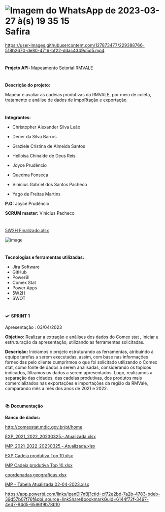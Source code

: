# ![Imagem do WhatsApp de 2023-03-27 à(s) 19 35 15](https://user-images.githubusercontent.com/127873477/228641861-fd006d87-6ce2-4233-9aeb-2d166c0d4823.jpg)  Safira




https://user-images.githubusercontent.com/127873477/229388766-518b2670-de80-4716-bf22-ddac4349c5d5.mp4




#

    
 **Projeto API:**   Mapeamento Setorial RMVALE



#

**Descrição do projeto:**

Mapear e avaliar as cadeias produtivas da RMVALE, por meio de coleta, tratamento e análise de dados de impoRtação e exportação.



#

**Integrantes:**

* Christopher Alexander Silva Leão

* Dener da Silva Barros

* Graziele Cristina de Almeida Santos

* Helloísa Chinaide de Deus Reis

* Joyce Prudêncio

* Quedma Fonseca

* Vinícius Gabriel dos Santos Pacheco

* Yago de Freitas Martins

**P.O:** Joyce Prudêncio


**SCRUM master:** Vinícius Pacheco 
#

[5W2H Finalizado.xlsx](https://github.com/JPrudencio/Safira/files/11130206/5W2H.Finalizado.xlsx)

![image](https://user-images.githubusercontent.com/127873477/229389172-0056a40b-d05d-44a8-82f3-8b70eb3ad45d.png)


#

**Tecnologias e ferramentas utilizadas:**

* Jira Software
* GitHub
* PowerBI
* Comex Stat
* Power Apps
* 5W2H
* SWOT

# 

🛩 **SPRINT 1**

Apresentação : 03/04/2023


**Objetivo:**
Realizar a extração e análises dos dados  do Comex  stat , iniciar a estruturação da apresentação,
utilizando as ferramentas solicitadas.

**Descrição:**
Iniciamos o projeto estruturando as ferramentas, atribuindo à equipe tarefas a serem executadas, assim, com base nas informações fornecidas pelo cliente cumprirmos o que foi solicitado utilizando o Comex stat, como fonte de dados a serem analisadas, considerando os tópicos indicados, filtramos os dados a serem apresentados.
Logo, realizamos a separação das cidades, das cadeias produtivas, dos produtos mais comercializados nas exportações e importações da região da RMVale, comparando mês a mês dos anos de 2021 e 2022.

#

📚 **Documentação** 

**Banco de dados:**

http://comexstat.mdic.gov.br/pt/home

[EXP_2021_2022_20230325.-.Atualizada.xlsx](https://github.com/JPrudencio/Safira/files/11106315/EXP_2021_2022_20230325.-.Atualizada.xlsx)

[IMP_2021_2022_20230325.-.Atualizada.xlsx](https://github.com/JPrudencio/Safira/files/11106316/IMP_2021_2022_20230325.-.Atualizada.xlsx)

[EXP Cadeia produtiva Top 10.xlsx](https://github.com/JPrudencio/Safira/files/11134765/EXP.Cadeia.produtiva.Top.10.xlsx)

[IMP Cadeia produtiva Top 10.xlsx](https://github.com/JPrudencio/Safira/files/11134768/IMP.Cadeia.produtiva.Top.10.xlsx)

[coordenadas geograficas.xlsx](https://github.com/JPrudencio/Safira/files/11134772/coordenadas.geograficas.xlsx)

[IMP - Tabela Atualizada 02-04-2023.xlsx](https://github.com/JPrudencio/Safira/files/11134778/IMP.-.Tabela.Atualizada.02-04-2023.xlsx)

https://app.powerbi.com/links/lpanDl7nBj?ctid=cf72e2bd-7a2b-4783-bdeb-39d57b07f76f&pbi_source=linkShare&bookmarkGuid=6144f72f-3497-4e47-94d5-6566f9b78b10
